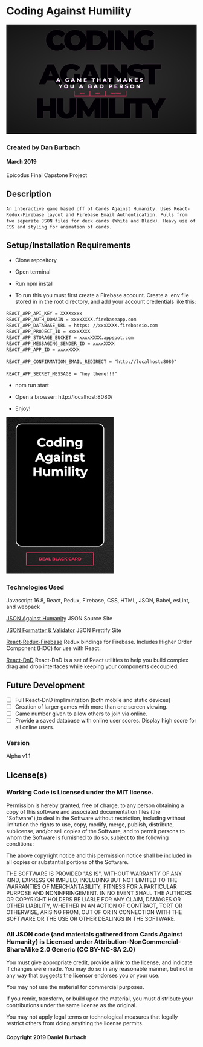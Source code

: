 # Coding Against Humility
![Game LandingPage](https://raw.githubusercontent.com/DanBurbach/Coding-Against-Humility/master/src/assets/images/CAH_MainScreen.png)

### __Created by Dan Burbach__
#### __March  2019__

Epicodus Final Capstone Project

## __Description__

```
An interactive game based off of Cards Against Humanity. Uses React-Redux-Firebase layout and Firebase Email Authentication. Pulls from two seperate JSON files for deck cards (White and Black). Heavy use of CSS and styling for animation of cards.
```
## __Setup/Installation Requirements__

  * Clone repository

  * Open terminal

  * Run npm install

  * To run this you must first create a Firebase account. Create a .env file stored in in the root directory, and add your account credentials like this:
  ```
REACT_APP_API_KEY = XXXXxxxx
REACT_APP_AUTH_DOMAIN = xxxxXXXX.firebaseapp.com
REACT_APP_DATABASE_URL = https: //xxxXXXX.firebaseio.com
REACT_APP_PROJECT_ID = xxxxXXXX
REACT_APP_STORAGE_BUCKET = xxxxXXXX.appspot.com
REACT_APP_MESSAGING_SENDER_ID = xxxxXXXX
REACT_APP_APP_ID = xxxxXXXX

REACT_APP_CONFIRMATION_EMAIL_REDIRECT = "http://localhost:8080"

REACT_APP_SECRET_MESSAGE = "hey there!!!"
  ```
  * npm run start

  * Open a browser: http://localhost:8080/

  * Enjoy!

![BlackCard Flip](https://raw.githubusercontent.com/DanBurbach/Coding-Against-Humility/master/src/assets/images/CAH_BlackCard_Flip.gif)

### __Technologies Used__

  Javascript 16.8, React, Redux, Firebase, CSS, HTML, JSON, Babel, esLint, and webpack

  [JSON Against Humanity](https://crhallberg.com/cah/)
  JSON Source Site

  [JSON Formatter & Validator](https://jsonformatter.curiousconcept.com/)
  JSON Prettify Site

  [React-Redux-Firebase](http://docs.react-redux-firebase.com/history/v3.0.0/)
  Redux bindings for Firebase. Includes Higher Order Component (HOC) for use with React.

  [React-DnD](http://react-dnd.github.io/react-dnd/about)
  React-DnD is a set of React utilities to help you build complex drag and drop interfaces while keeping your components decoupled.

## __Future Development__

  - [ ] Full React-DnD implimintation (both mobile and static devices)
  - [ ] Creation of larger games with more than one screen viewing.
  - [ ] Game number given to allow others to join via online.
  - [ ] Provide a saved database with online user scores. Display high score for all online users.

### __Version__

Alpha v1.1

## License(s)
### Working Code is Licensed under the MIT license.

Permission is hereby granted, free of charge, to any person obtaining a copy of this software and associated documentation files (the "Software"),to deal in the Software without restriction, including without limitation the rights to use, copy, modify, merge, publish, distribute, sublicense,
and/or sell copies of the Software, and to permit persons to whom the Software is furnished to do so, subject to the following conditions:

The above copyright notice and this permission notice shall be included in all copies or substantial portions of the Software.

THE SOFTWARE IS PROVIDED "AS IS", WITHOUT WARRANTY OF ANY KIND, EXPRESS OR IMPLIED, INCLUDING BUT NOT LIMITED TO THE WARRANTIES OF MERCHANTABILITY,
FITNESS FOR A PARTICULAR PURPOSE AND NONINFRINGEMENT. IN NO EVENT SHALL THE AUTHORS OR COPYRIGHT HOLDERS BE LIABLE FOR ANY CLAIM, DAMAGES OR OTHER LIABILITY,
WHETHER IN AN ACTION OF CONTRACT, TORT OR OTHERWISE, ARISING FROM, OUT OF OR IN CONNECTION WITH THE SOFTWARE OR THE USE OR OTHER DEALINGS IN THE SOFTWARE.

### All JSON code (and materials gathered from Cards Against Humanity) is Licensed under Attribution-NonCommercial-ShareAlike 2.0 Generic (CC BY-NC-SA 2.0)

You must give appropriate credit, provide a link to the license, and indicate if changes were made. You may do so in any reasonable manner, but not in any way that suggests the licensor endorses you or your use.

You may not use the material for commercial purposes.

If you remix, transform, or build upon the material, you must distribute your contributions under the same license as the original.

You may not apply legal terms or technological measures that legally restrict others from doing anything the license permits.

#### Copyright 2019 Daniel Burbach
